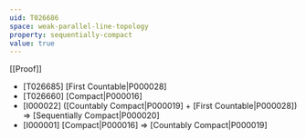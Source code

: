 ```yaml
---
uid: T026686
space: weak-parallel-line-topology
property: sequentially-compact
value: true
---
```

[[Proof]]

* [T026685] [First Countable|P000028]
* [T026660] [Compact|P000016]
* [I000022] ([Countably Compact|P000019] + [First Countable|P000028]) => [Sequentially Compact|P000020]
* [I000001] [Compact|P000016] => [Countably Compact|P000019]

